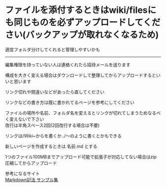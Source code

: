 # ファイルを添付するときはwiki/filesにも同じものを必ずアップロードしてください(バックアップが取れなくなるため)
適宜フォルダ分けしてくれると管理しやすいかも



---

編集権限を持っていない人は連絡くれたら招待メールを送ります

構成を大きく変える場合はダウンロードして整理してからアップロードするといいと思います

リンク切れや間違いなどがあったら直してください

リンクなどの書き方は既に書かれてるページを参考にしてください

ファイルの場所や名前、フォルダ名を変えるとリンクが切れてしまうためなるべく変えないで下さい  
改行は半角スペース2回(2回改行する場合は不要)

リンクは/Wiki~からを書くか../～のように書くとかもできる

新しいページを作成するときは  名前.md  とする

1つのファイル100MBまでアップロード可能で拡張子が対応してない場合はzip圧縮してからアップロード

参考になるサイト  
[Markdown記法 サンプル集](https://qiita.com/tbpgr/items/989c6badefff69377da7)
